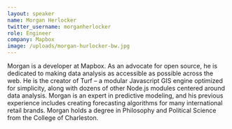 ```yaml
---
layout: speaker
name: Morgan Herlocker
twitter_username: morganherlocker
role: Engineer
company: Mapbox
image: /uploads/morgan-hurlocker-bw.jpg
---
```


Morgan is a developer at Mapbox. As an advocate for open source, he is dedicated to making data analysis as accessible as possible across the web. He is the creator of Turf – a modular Javascript GIS engine optimized for simplicity, along with dozens of other Node.js modules centered around data analysis. Morgan is an expert in predictive modeling, and his previous experience includes creating forecasting algorithms for many international retail brands. Morgan holds a degree in Philosophy and Political Science from the College of Charleston.